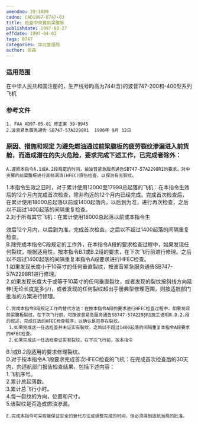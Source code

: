 ```yaml
---
amendno: 39-1889  
cadno: CAD1997-B747-03  
title: 检查中央翼前梁腹板  
publishdate: 1997-03-27  
effdate: 1997-04-02  
tags: B747  
categories: 华北管理局  
author: 张森  
---
```

  
### 适用范围  
在中华人民共和国注册的，生产线号昀高为744(含)的波音747-200和-400型系列飞机  
  
<!--more-->  
### 参考文件  
    1. FAA AD97-05-01 修正案 39-9945  
    2.波音紧急服务通告 SB747-57A2298R1  1996年 9月 12日  
  
### 原因、措施和规定     为避免燃油通过前梁腹板的疲劳裂纹渗漏进入前货舱，而造成潜在的失火危险，要求完成下述工作，已完成者除外：  
    A.遵照本指令A.1或A.2段规定的时间，按波音紧急服务通告SB747-57A2298R1的要求，对中央翼的前梁腹板进行高频涡流(HFEC)探伤检查，以探测有无裂纹。  
 1.本指令生效之日时，对于累计使用12000至17999总起落的飞机：在本指令生效后的12个月内完成首次检查，除非昀近的12个月内已经完成。完成首次检查后，在累计使用18000总起落以前或1400起落内，以后到为准，进行再次检查，之后以不超过1400起落的间隔重复检查。  
     2.对于所有其它飞机：在累计使用18000总起落以前或本指令生  
  
效后12个月内，以后到为准，完成首次检查。之后以不超过1400起落的间隔重复检查。  
    B.除完成本指令C段规定的工作外，在本指令A段的要求检查过程中，如果发现任何裂纹，根据适用性，按本指令B.1或B.2段的要求，在下次飞行前进行修理。之后以不超过1400起落的间隔重复本指令A段要求进行HFEC检查。  
     1.如果发现长度小于10英寸的任何垂直裂纹，按波音紧急服务通告SB747-57A2298R1进行修理。  
     2.如果发现长度大于或等于10英寸的任何垂直裂纹，或者发现的裂纹按斜线方向延伸(无论长度是多少)，或者发现的任何裂纹超出手册典型修理范围，则按适航部门批准的方案进行修理。  
  
    C.完成本指令B段规定工作的替代方法：在按本指令A段的要求进行HFEC检查过程中，如果发现前梁腹板裂纹，在下次飞行前，可按波音紧急服务通告SB747-57A2298R1施工说明Ⅲ.D.2.段的叙述，完成任选的HFEC检查程序，以确认是否存在裂纹。  
     1.如果完成这一任选检查并未证实有裂纹，之后以不超过1400起落的间隔重复本指令A段要求的HFEC检查。  
     2.如果完成这一任选检查证实有裂纹，在下次飞行前，按本指令  
B.1或B.2段适用的要求修理裂纹。  
    D.对于按本指令A.1段要求完成首次HFEC检查的飞机：在完成首次检查后的30天内，向适航部门报告检查结果，包括下述内容：  
 1.飞机序号。  
     2.累计总起落数。  
     3.累计总飞行小时。  
     4.每一裂纹的方向，位置和尺寸。  
     5.该裂纹是否造成燃油渗漏。  
  
    E.完成本指令可采取能保证安全的替代方法或调整完成的时间，但必须得到适航当局的批准。  
  

